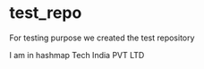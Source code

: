 # test_repo
For testing purpose we created the test repository 


I am in hashmap Tech India PVT LTD
